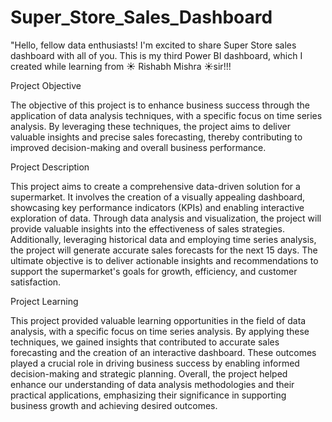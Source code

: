 # Super_Store_Sales_Dashboard

"Hello, fellow data enthusiasts! I'm excited to share Super Store sales dashboard with all of you. This is my third Power BI dashboard, which I created while learning from ☀️ Rishabh Mishra ☀️sir!!!

Project Objective

The objective of this project is to enhance business success through the application of data analysis techniques, with a specific focus on time series analysis. By leveraging these techniques, the project aims to deliver valuable insights and precise sales forecasting, thereby contributing to improved decision-making and overall business performance.

Project Description

This project aims to create a comprehensive data-driven solution for a supermarket. It involves the creation of a visually appealing dashboard, showcasing key performance indicators (KPIs) and enabling interactive exploration of data. Through data analysis and visualization, the project will provide valuable insights into the effectiveness of sales strategies. Additionally, leveraging historical data and employing time series analysis, the project will generate accurate sales forecasts for the next 15 days. The ultimate objective is to deliver actionable insights and recommendations to support the supermarket's goals for growth, efficiency, and customer satisfaction.

Project Learning

This project provided valuable learning opportunities in the field of data analysis, with a specific focus on time series analysis. By applying these techniques, we gained insights that contributed to accurate sales forecasting and the creation of an interactive dashboard. These outcomes played a crucial role in driving business success by enabling informed decision-making and strategic planning. Overall, the project helped enhance our understanding of data analysis methodologies and their practical applications, emphasizing their significance in supporting business growth and achieving desired outcomes.
